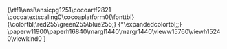 {\rtf1\ansi\ansicpg1251\cocoartf2821
\cocoatextscaling0\cocoaplatform0{\fonttbl}
{\colortbl;\red255\green255\blue255;}
{\*\expandedcolortbl;;}
\paperw11900\paperh16840\margl1440\margr1440\vieww15760\viewh15240\viewkind0
}